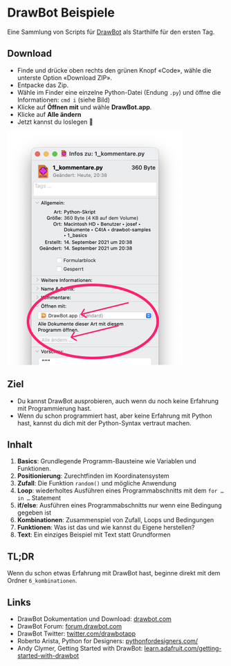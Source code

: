 # DrawBot Beispiele

Eine Sammlung von Scripts für [DrawBot](https://drawbot.com) als Starthilfe für den ersten Tag.

## Download

- Finde und drücke oben rechts den grünen Knopf «Code», wähle die unterste Option «Download ZIP».
- Entpacke das Zip.
- Wähle im Finder eine einzelne Python-Datei (Endung `.py`) und öffne die Informationen: `cmd i` (siehe Bild)
- Klicke auf **Öffnen mit** und wähle **DrawBot.app**.
- Klicke auf **Alle ändern**
- Jetzt kannst du loslegen 🚀

![File Info Window](img/filetype.png)

## Ziel

- Du kannst DrawBot ausprobieren, auch wenn du noch keine Erfahrung mit Programmierung hast.
- Wenn du schon programmiert hast, aber keine Erfahrung mit Python hast, kannst du dich mit der Python-Syntax vertraut machen.

## Inhalt

1. **Basics**: Grundlegende Programm-Bausteine wie Variablen und Funktionen.
2. **Positionierung**: Zurechtfinden im Koordinatensystem
3. **Zufall**: Die Funktion `random()` und mögliche Anwendung
4. **Loop**: wiederholtes Ausführen eines Programmabschnitts mit dem `for … in …` Statement
5. **if/else**: Ausführen eines Programmabschnitts nur wenn eine Bedingung gegeben ist
6. **Kombinationen**: Zusammenspiel von Zufall, Loops und Bedingungen
7. **Funktionen**: Was ist das und wie kannst du Eigene herstellen?
8. **Text**: Ein einziges Beispiel mit Text statt Grundformen

## TL;DR

Wenn du schon etwas Erfahrung mit DrawBot hast,  beginne direkt mit dem Ordner `6_kombinationen`.

## Links

- DrawBot Dokumentation und Download: [drawbot.com](https://drawbot.com)
- DrawBot Forum: [forum.drawbot.com](https://forum.drawbot.com)
- DrawBot Twitter: [twitter.com/drawbotapp](https://twitter.com/drawbotapp)
- Roberto Arista, Python for Designers: [pythonfordesigners.com/](https://pythonfordesigners.com/)
- Andy Clymer, Getting Started with DrawBot: [learn.adafruit.com/getting-started-with-drawbot](https://learn.adafruit.com/getting-started-with-drawbot)